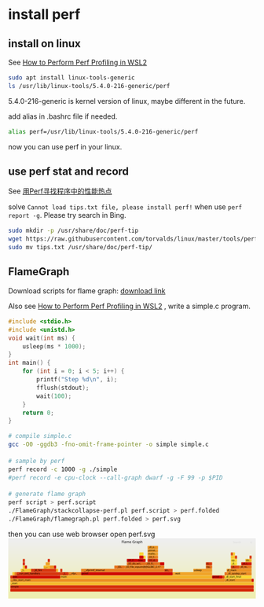 # install perf

## install on linux

See [How to Perform Perf Profiling in WSL2](https://www.scicoding.com/how-to-perform-perf-profiling-in-wsl2/)

```bash
sudo apt install linux-tools-generic
ls /usr/lib/linux-tools/5.4.0-216-generic/perf
```

5.4.0-216-generic is kernel version of linux, maybe different in the future.

add alias in .bashrc file if needed.
```bash
alias perf=/usr/lib/linux-tools/5.4.0-216-generic/perf
```

now you can use perf in your linux.

## use perf stat and record

See [用Perf寻找程序中的性能热点](https://zhuanlan.zhihu.com/p/134721612)

solve `Cannot load tips.txt file, please install perf!` when use `perf report -g`. Please try search in Bing.

```bash
sudo mkdir -p /usr/share/doc/perf-tip
wget https://raw.githubusercontent.com/torvalds/linux/master/tools/perf/Documentation/tips.txt
sudo mv tips.txt /usr/share/doc/perf-tip/
```

## FlameGraph

Download scripts for flame graph: [download link](https://github.com/brendangregg/FlameGraph)

Also see [How to Perform Perf Profiling in WSL2](https://www.scicoding.com/how-to-perform-perf-profiling-in-wsl2/)
, write a simple.c program.

```c
#include <stdio.h>
#include <unistd.h>
void wait(int ms) {
    usleep(ms * 1000);
}
int main() {
    for (int i = 0; i < 5; i++) {
        printf("Step %d\n", i);
        fflush(stdout);
        wait(100);
    }
    return 0;
}
```

```bash
# compile simple.c
gcc -O0 -ggdb3 -fno-omit-frame-pointer -o simple simple.c

# sample by perf
perf record -c 1000 -g ./simple
#perf record -e cpu-clock --call-graph dwarf -g -F 99 -p $PID

# generate flame graph
perf script > perf.script
./FlameGraph/stackcollapse-perf.pl perf.script > perf.folded
./FlameGraph/flamegraph.pl perf.folded > perf.svg
```

then you can use web browser open perf.svg
![flame graph](../resources/perf.svg)
